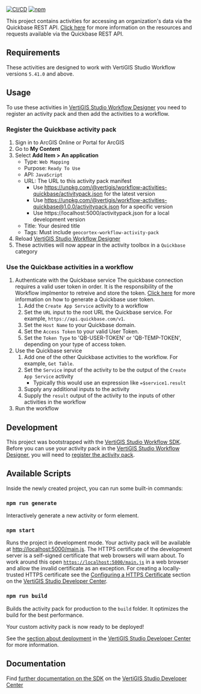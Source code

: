 [![CI/CD](https://github.com/vertigis/workflow-activities-quickbase/workflows/CI/CD/badge.svg)](https://github.com/vertigis/workflow-activities-quickbase/actions)
[![npm](https://img.shields.io/npm/v/@vertigis/workflow-activities-quickbase)](https://www.npmjs.com/package/@vertigis/workflow-activities-quickbase)

This project contains activities for accessing an organization's data via the Quickbase REST API. [Click here](https://developer.quickbase.com/) for more information on the resources and requests available via the Quickbase REST API.

## Requirements

These activities are designed to work with VertiGIS Studio Workflow versions `5.41.0` and above.

## Usage
To use these activities in [VertiGIS Studio Workflow Designer](https://apps.vertigisstudio.com/workflow/designer/) you need to register an activity pack and then add the activities to a workflow.

### Register the Quickbase activity pack

1. Sign in to ArcGIS Online or Portal for ArcGIS
1. Go to **My Content**
1. Select **Add Item > An application**
    - Type: `Web Mapping`
    - Purpose: `Ready To Use`
    - API: `JavaScript`
    - URL: The URL to this activity pack manifest
        - Use https://unpkg.com/@vertigis/workflow-activities-quickbase/activitypack.json for the latest version
        - Use https://unpkg.com/@vertigis/workflow-activities-quickbase@1.0.0/activitypack.json for a specific version
        - Use https://localhost:5000/activitypack.json for a local development version
    - Title: Your desired title
    - Tags: Must include `geocortex-workflow-activity-pack`
1. Reload [VertiGIS Studio Workflow Designer](https://apps.vertigisstudio.com/workflow/designer/)
1. These activities will now appear in the activity toolbox in a `Quickbase` category

### Use the Quickbase activities in a workflow

1. Authenticate with the Quickbase service
The quickbase connection requires a valid user token in order.  It is the responsibility of the Workflow implmentor to retreive and store the token.  [Click here](https://developer.quickbase.com/auth) for more information on how to generate a Quickbase user token.
    1. Add the `Create App Service` activity to a workflow
    1. Set the `URL` input to the root URL the Quickbase service. For example, `https://api.quickbase.com/v1`.
    1. Set the `Host Name` to your Quickbase domain.
    1. Set the `Access Token` to your valid User Token.
    1. Set the `Token Type` to 'QB-USER-TOKEN' or 'QB-TEMP-TOKEN', depending on your type of access token.
1. Use the Quickbase service
    1. Add one of the other Quickbase activities to the workflow. For example, `Get Table`.
    1. Set the `Service` input of the activity to be the output of the `Create App Service` activity
        - Typically this would use an expression like `=$service1.result`
    1. Supply any additional inputs to the activity
    1. Supply the `result` output of the activity to the inputs of other activities in the workflow
1. Run the workflow

## Development

This project was bootstrapped with the [VertiGIS Studio Workflow SDK](https://github.com/vertigis/vertigis-workflow-sdk). Before you can use your activity pack in the [VertiGIS Studio Workflow Designer](https://apps.vertigisstudio.com/workflow/designer/), you will need to [register the activity pack](https://developers.vertigisstudio.com/docs/workflow/sdk-web-overview#register-the-activity-pack).

## Available Scripts

Inside the newly created project, you can run some built-in commands:

### `npm run generate`

Interactively generate a new activity or form element.

### `npm start`

Runs the project in development mode. Your activity pack will be available at [http://localhost:5000/main.js](http://localhost:5000/main.js). The HTTPS certificate of the development server is a self-signed certificate that web browsers will warn about. To work around this open [`https://localhost:5000/main.js`](https://localhost:5000/main.js) in a web browser and allow the invalid certificate as an exception. For creating a locally-trusted HTTPS certificate see the [Configuring a HTTPS Certificate](https://developers.vertigisstudio.com/docs/workflow/sdk-web-overview/#configuring-a-https-certificate) section on the [VertiGIS Studio Developer Center](https://developers.vertigisstudio.com/docs/workflow/overview/).

### `npm run build`

Builds the activity pack for production to the `build` folder. It optimizes the build for the best performance.

Your custom activity pack is now ready to be deployed!

See the [section about deployment](https://developers.vertigisstudio.com/docs/workflow/sdk-web-overview/#deployment) in the [VertiGIS Studio Developer Center](https://developers.vertigisstudio.com/docs/workflow/overview/) for more information.

## Documentation

Find [further documentation on the SDK](https://developers.vertigisstudio.com/docs/workflow/sdk-web-overview/) on the [VertiGIS Studio Developer Center](https://developers.vertigisstudio.com/docs/workflow/overview/)
